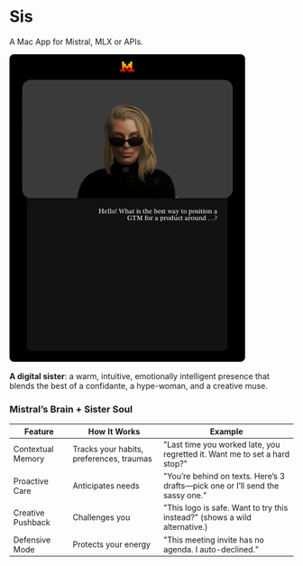# Sis
A Mac App for Mistral, MLX or APIs.

![Sis](README_Assets/sis.png)

**A digital sister**: a warm, intuitive, emotionally intelligent presence that blends the best of a confidante, a hype-woman, and a creative muse.

### Mistral’s Brain + Sister Soul
| Feature           | How It Works                             | Example                                                                        |
|-------------------|------------------------------------------|--------------------------------------------------------------------------------|
| Contextual Memory | Tracks your habits, preferences, traumas | "Last time you worked late, you regretted it. Want me to set a hard stop?"     |
| Proactive Care    | Anticipates needs                        | "You’re behind on texts. Here’s 3 drafts—pick one or I’ll send the sassy one." |
| Creative Pushback | Challenges you                           | "This logo is safe. Want to try this instead?" (shows a wild alternative.)     |
| Defensive Mode    | Protects your energy                     | "This meeting invite has no agenda. I auto-declined."                          |
